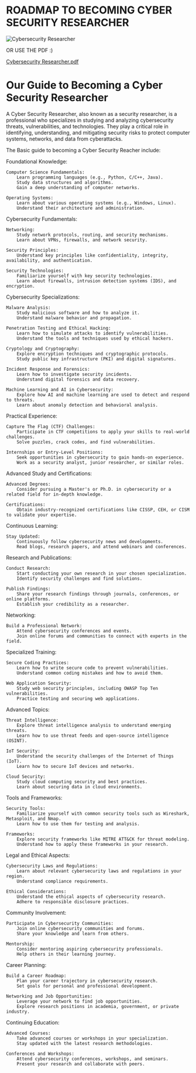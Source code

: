 # ROADMAP TO BECOMING CYBER SECURITY RESEARCHER

![Cybersecurity Researcher](https://github.com/d3vobed/EverythingCyb3R/assets/66479041/e7281ed7-3e03-4572-9588-53dbf070db2e)

OR USE THE PDF :)

[Cybersecurity Researcher.pdf](https://github.com/d3vobed/EverythingCyb3R/files/12581122/Cybersecurity.Researcher.pdf)


# Our Guide to Becoming a Cyber Security Researcher

A Cyber Security Researcher, also known as a  security researcher, is a professional who specializes in studying and analyzing cybersecurity threats, vulnerabilities, and technologies. They play a critical role in identifying, understanding, and mitigating security risks to protect computer systems, networks, and data from cyberattacks.

The Basic guide to becoming a Cyber Security Reacher include:

Foundational Knowledge:

    Computer Science Fundamentals:
        Learn programming languages (e.g., Python, C/C++, Java).
        Study data structures and algorithms.
        Gain a deep understanding of computer networks.

    Operating Systems:
        Learn about various operating systems (e.g., Windows, Linux).
        Understand their architecture and administration.

Cybersecurity Fundamentals:

    Networking:
        Study network protocols, routing, and security mechanisms.
        Learn about VPNs, firewalls, and network security.

    Security Principles:
        Understand key principles like confidentiality, integrity, availability, and authentication.

    Security Technologies:
        Familiarize yourself with key security technologies.
        Learn about firewalls, intrusion detection systems (IDS), and encryption.

Cybersecurity Specializations:

    Malware Analysis:
        Study malicious software and how to analyze it.
        Understand malware behavior and propagation.

    Penetration Testing and Ethical Hacking:
        Learn how to simulate attacks to identify vulnerabilities.
        Understand the tools and techniques used by ethical hackers.

    Cryptology and Cryptography:
        Explore encryption techniques and cryptographic protocols.
        Study public key infrastructure (PKI) and digital signatures.

    Incident Response and Forensics:
        Learn how to investigate security incidents.
        Understand digital forensics and data recovery.

    Machine Learning and AI in Cybersecurity:
        Explore how AI and machine learning are used to detect and respond to threats.
        Learn about anomaly detection and behavioral analysis.

Practical Experience:

    Capture The Flag (CTF) Challenges:
        Participate in CTF competitions to apply your skills to real-world challenges.
        Solve puzzles, crack codes, and find vulnerabilities.

    Internships or Entry-Level Positions:
        Seek opportunities in cybersecurity to gain hands-on experience.
        Work as a security analyst, junior researcher, or similar roles.

Advanced Study and Certifications:

    Advanced Degrees:
        Consider pursuing a Master's or Ph.D. in cybersecurity or a related field for in-depth knowledge.

    Certifications:
        Obtain industry-recognized certifications like CISSP, CEH, or CISM to validate your expertise.

Continuous Learning:

    Stay Updated:
        Continuously follow cybersecurity news and developments.
        Read blogs, research papers, and attend webinars and conferences.

Research and Publications:

    Conduct Research:
        Start conducting your own research in your chosen specialization.
        Identify security challenges and find solutions.

    Publish Findings:
        Share your research findings through journals, conferences, or online platforms.
        Establish your credibility as a researcher.

Networking:

    Build a Professional Network:
        Attend cybersecurity conferences and events.
        Join online forums and communities to connect with experts in the field.

Specialized Training:

    Secure Coding Practices:
        Learn how to write secure code to prevent vulnerabilities.
        Understand common coding mistakes and how to avoid them.

    Web Application Security:
        Study web security principles, including OWASP Top Ten vulnerabilities.
        Practice testing and securing web applications.

Advanced Topics:

    Threat Intelligence:
        Explore threat intelligence analysis to understand emerging threats.
        Learn how to use threat feeds and open-source intelligence (OSINT).

    IoT Security:
        Understand the security challenges of the Internet of Things (IoT).
        Learn how to secure IoT devices and networks.

    Cloud Security:
        Study cloud computing security and best practices.
        Learn about securing data in cloud environments.

Tools and Frameworks:

    Security Tools:
        Familiarize yourself with common security tools such as Wireshark, Metasploit, and Nmap.
        Learn how to use them for testing and analysis.

    Frameworks:
        Explore security frameworks like MITRE ATT&CK for threat modeling.
        Understand how to apply these frameworks in your research.

Legal and Ethical Aspects:

    Cybersecurity Laws and Regulations:
        Learn about relevant cybersecurity laws and regulations in your region.
        Understand compliance requirements.

    Ethical Considerations:
        Understand the ethical aspects of cybersecurity research.
        Adhere to responsible disclosure practices.

Community Involvement:

    Participate in Cybersecurity Communities:
        Join online cybersecurity communities and forums.
        Share your knowledge and learn from others.

    Mentorship:
        Consider mentoring aspiring cybersecurity professionals.
        Help others in their learning journey.

Career Planning:

    Build a Career Roadmap:
        Plan your career trajectory in cybersecurity research.
        Set goals for personal and professional development.

    Networking and Job Opportunities:
        Leverage your network to find job opportunities.
        Explore research positions in academia, government, or private industry.

Continuing Education:

    Advanced Courses:
        Take advanced courses or workshops in your specialization.
        Stay updated with the latest research methodologies.

    Conferences and Workshops:
        Attend cybersecurity conferences, workshops, and seminars.
        Present your research and collaborate with peers.

